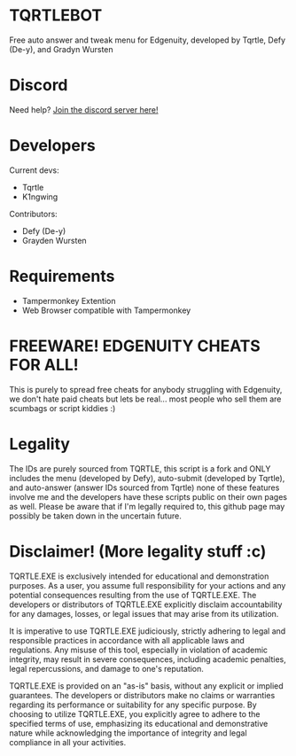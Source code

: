 # TQRTLEBOT
Free auto answer and tweak menu for Edgenuity, developed by Tqrtle, Defy (De-y), and Gradyn Wursten

# Discord
Need help? [Join the discord server here!](https://discord.gg/9WCJEcFDXt)

# Developers
Current devs:
- Tqrtle
- K1ngwing

Contributors:
- Defy (De-y)
- Grayden Wursten

# Requirements
- Tampermonkey Extention
- Web Browser compatible with Tampermonkey

# FREEWARE! EDGENUITY CHEATS FOR ALL!
This is purely to spread free cheats for anybody struggling with Edgenuity, we don't hate paid cheats but lets be real... most people who sell them are scumbags or script kiddies :)

# Legality
The IDs are purely sourced from TQRTLE, this script is a fork and ONLY includes the menu (developed by Defy), auto-submit (developed by Tqrtle), and auto-answer (answer IDs sourced from Tqrtle) none of these features involve me and the developers have these scripts public on their own pages as well. Please be aware that if I'm legally required to, this github page may possibly be taken down in the uncertain future.

# Disclaimer! (More legality stuff :c)
TQRTLE.EXE is exclusively intended for educational and demonstration purposes. As a user, you assume full responsibility for your actions and any potential consequences resulting from the use of TQRTLE.EXE. The developers or distributors of TQRTLE.EXE explicitly disclaim accountability for any damages, losses, or legal issues that may arise from its utilization.

It is imperative to use TQRTLE.EXE judiciously, strictly adhering to legal and responsible practices in accordance with all applicable laws and regulations. Any misuse of this tool, especially in violation of academic integrity, may result in severe consequences, including academic penalties, legal repercussions, and damage to one's reputation.

TQRTLE.EXE is provided on an "as-is" basis, without any explicit or implied guarantees. The developers or distributors make no claims or warranties regarding its performance or suitability for any specific purpose. By choosing to utilize TQRTLE.EXE, you explicitly agree to adhere to the specified terms of use, emphasizing its educational and demonstrative nature while acknowledging the importance of integrity and legal compliance in all your activities.

